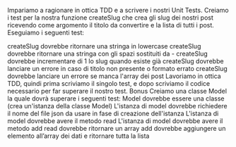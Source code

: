 Impariamo a ragionare in ottica TDD e a scrivere i nostri Unit Tests.
Creiamo i test per la nostra funzione createSlug che crea gli slug dei nostri post ricevendo come argomento il titolo da convertire e la lista di tutti i post.
Eseguiamo i seguenti test:
<!-- createSlug dovrebbe ritornare una stringa -->
createSlug dovrebbe ritornare una stringa in lowercase
createSlug dovrebbe ritornare una stringa con gli spazi sostituiti da -
createSlug dovrebbe incrementare di 1 lo slug quando esiste già
createSlug dovrebbe lanciare un errore in caso di titolo non presente o formato errato
createSlug dovrebbe lanciare un errore se manca l'array dei post
Lavoriamo in ottica TDD, quindi prima scriviamo il singolo test, e dopo scriviamo il codice necessario per far superare il nostro test.
Bonus
Creiamo una classe Model la quale dovrà superare i seguenti test:
Model dovrebbe essere una classe (crea un'istanza della classe Model)
L'istanza di model dovrebbe richiedere il nome del file json da usare in fase di creazione dell'istanza
L'istanza di model dovrebbe avere il metodo read
L'istanza di model dovrebbe avere il metodo add
read dovrebbe ritornare un array
add dovrebbe aggiungere un elemento all’array dei dati e ritornare tutta la lista